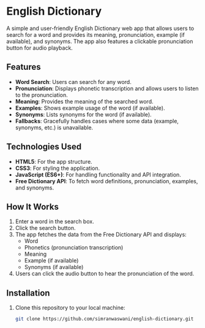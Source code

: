 # English Dictionary

A simple and user-friendly English Dictionary web app that allows users to search for a word and provides its meaning, pronunciation, example (if available), and synonyms. The app also features a clickable pronunciation button for audio playback.

## Features

- **Word Search**: Users can search for any word.
- **Pronunciation**: Displays phonetic transcription and allows users to listen to the pronunciation.
- **Meaning**: Provides the meaning of the searched word.
- **Examples**: Shows example usage of the word (if available).
- **Synonyms**: Lists synonyms for the word (if available).
- **Fallbacks**: Gracefully handles cases where some data (example, synonyms, etc.) is unavailable.

## Technologies Used

- **HTML5**: For the app structure.
- **CSS3**: For styling the application.
- **JavaScript (ES6+)**: For handling functionality and API integration.
- **Free Dictionary API**: To fetch word definitions, pronunciation, examples, and synonyms.

## How It Works

1. Enter a word in the search box.
2. Click the search button.
3. The app fetches the data from the Free Dictionary API and displays:
   - Word
   - Phonetics (pronunciation transcription)
   - Meaning
   - Example (if available)
   - Synonyms (if available)
4. Users can click the audio button to hear the pronunciation of the word.

## Installation

1. Clone this repository to your local machine:

   ```bash
   git clone https://github.com/simranwaswani/english-dictionary.git
